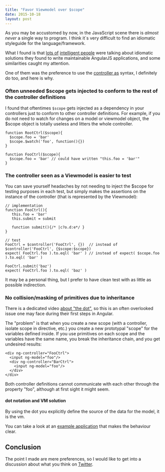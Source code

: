 ```yaml
---
title: "Favor Viewmodel over $scope"
date: 2015-10-18
layout: post
---
```


As you may be accustomed by now, in the JavaScript scene there is *almost never* a single way to program. I think it`s very difficult to find an idiomatic styleguide for the language/framework.

What I found is that [lots of](https://github.com/johnpapa/angular-styleguide) [intelligent people](https://github.com/toddmotto/angularjs-styleguide) were talking about idiomatic solutions they found to write maintainable AngularJS applications, and some similarities caught my attention.

One of them was the preference to use the [controller as](https://docs.angularjs.org/api/ng/directive/ngController) syntax, I definitely do too, and here is why.

### Often unneeded $scope gets injected to conform to the rest of the controller definitions

I found that oftentimes `$scope` gets injected as a dependency in your controllers just to conform to other controller definitions.
For example, if you do not need to watch for changes on a model or viewmodel object, the $scope object is totally useless and litters the whole controller.

```
function RootCtrl($scope){
  $scope.foo = 'bar'
  $scope.$watch('foo', function(){})
}

function FooCtrl($scope){
  $scope.foo = 'bar' // could have written "this.foo = 'bar'"
}
```


### The controller seen as a Viewmodel is easier to test

You can save yourself headaches by not needing to inject the $scope for testing purposes in each test, but simply makes the assertions on the instance of the controller (that is represented by the Viewmodel):

```
// implementation
function FooCtrl(){
   this.foo = 'bar'
   this.submit = submit
   
   function submit(){/* |c?o.d:e*/ }
}

// test
FooCtrl = $controller('FooCtrl', {})  // instead of $controller('FooCtrl', {$scope:$scope})
expect( FooCtrl.foo ).to.eql( 'bar' ) // instead of expect( $scope.foo ).to.eql( 'bar' )

FooCtrl.submit('baz')
expect( FooCtrl.foo ).to.eql( 'baz' )
```

It may be a personal thing, but I prefer to have clean test with as little as possible indirection.


### No collision/masking of primitives due to inheritance

There is a dedicated video [about "the dot"](https://www.youtube.com/watch?v=DTx23w4z6Kc), so this is an often overlooked issue one may face during their first steps in Angular.

The "problem" is that when you create a new scope (with a controller, isolate scope in directive, etc.) you create a new prototypal "scope" for the variables defined inside. If you use primitives on each scope and the variables have the same name, you break the inheritance chain, and you get undesired results:

```
<div ng-controller="FooCtrl">
  <input ng-model="foo"/>
  <div ng-controller="BarCtrl">
    <input ng-model="foo"/>
  </div>
</div>
```

Both controller definitions cannot communicate with each other through the property "foo", although at first sight it might seem.


#### dot notation and VM solution

By using the dot you explicitly define the source of the data for the model, it is the vm.

You can take a look at an [example application](http://codepen.io/christian-fei/pen/vNWzZw/) that makes the behaviour clear.




## Conclusion

The point I made are mere preferences, so I would like to get into a discussion about what you think on [Twitter](https://twitter.com/christian_fei).
